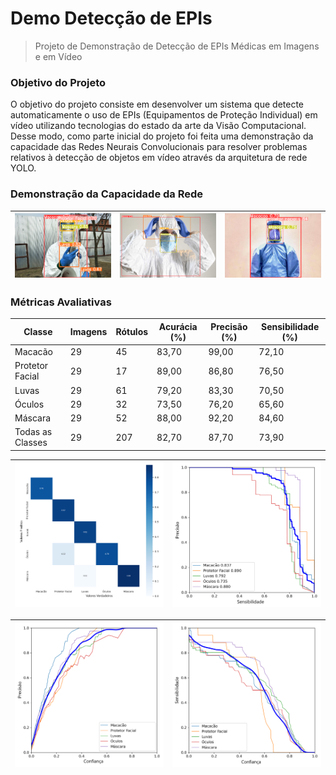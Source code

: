 # Demo Detecção de EPIs

> Projeto de Demonstração de Detecção de EPIs Médicas em Imagens e em Vídeo

### Objetivo do Projeto

O objetivo do projeto consiste em desenvolver um sistema que detecte automaticamente o uso de EPIs (Equipamentos de Proteção Individual) em vídeo utilizando tecnologias do estado da arte da Visão Computacional. Desse modo, como parte inicial do projeto foi feita uma demonstração da capacidade das Redes Neurais Convolucionais para resolver problemas relativos à detecção de objetos em vídeo através da arquitetura de rede YOLO.

### Demonstração da Capacidade da Rede

|![imagem1](portfolio-exemplos/midia-predicao/image2-predicao.png)|![imagem2](portfolio-exemplos/midia-predicao/image4-predicao.png)|![imagem3](portfolio-exemplos/midia-predicao/image5-predicao.png)|
|-|-|-|

### Métricas Avaliativas

|Classe|Imagens|Rótulos|Acurácia (%)|Precisão (%)|Sensibilidade (%)|
|-|-|-|-|-|-|
|Macacão|29|45|83,70|99,00|72,10|
|Protetor Facial|29|17|89,00|86,80|76,50|
|Luvas|29|61|79,20|83,30|70,50|
|Óculos|29|32|73,50|76,20|65,60|
|Máscara|29|52|88,00|92,20|84,60|
|Todas as Classes|29|207|82,70|87,70|73,90|

|![matriz-confusao](metricas-avaliativas/matriz-confusao.png)|![PS-curva](metricas-avaliativas/PS-curva.png)|
|-|-|

|![P-curva](metricas-avaliativas/P-curva.png)|![S-curva](metricas-avaliativas/S-curva.png)|
|-|-|